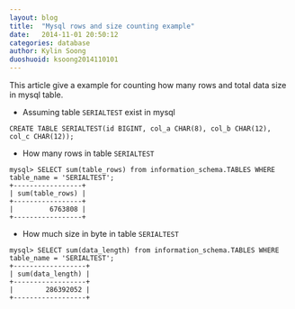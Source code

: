 ```yaml
---
layout: blog
title:  "Mysql rows and size counting example"
date:   2014-11-01 20:50:12
categories: database
author: Kylin Soong
duoshuoid: ksoong2014110101
---
```


This article give a example for counting how many rows and total data size in mysql table.

* Assuming table `SERIALTEST` exist in mysql 

~~~
CREATE TABLE SERIALTEST(id BIGINT, col_a CHAR(8), col_b CHAR(12), col_c CHAR(12));
~~~ 

* How many rows in table `SERIALTEST`

~~~
mysql> SELECT sum(table_rows) from information_schema.TABLES WHERE table_name = 'SERIALTEST';
+-----------------+
| sum(table_rows) |
+-----------------+
|         6763808 |
+-----------------+
~~~

* How much size in byte in table `SERIALTEST`

~~~
mysql> SELECT sum(data_length) from information_schema.TABLES WHERE table_name = 'SERIALTEST';
+------------------+
| sum(data_length) |
+------------------+
|        286392052 |
+------------------+
~~~
